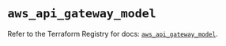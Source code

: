 # `aws_api_gateway_model`

Refer to the Terraform Registry for docs: [`aws_api_gateway_model`](https://registry.terraform.io/providers/hashicorp/aws/5.31.0/docs/resources/api_gateway_model).
